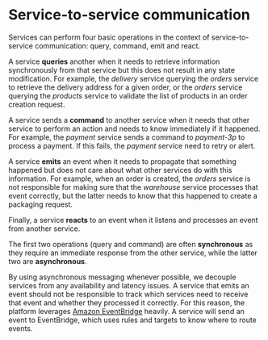 Service-to-service communication
================================

Services can perform four basic operations in the context of service-to-service communication: query, command, emit and react.

A service __queries__ another when it needs to retrieve information synchronously from that service but this does not result in any state modification. For example, the _delivery_ service querying the _orders_ service to retrieve the delivery address for a given order, or the _orders_ service querying the _products_ service to validate the list of products in an order creation request.

A service sends a __command__ to another service when it needs that other service to perform an action and needs to know immediately if it happened. For example, the _payment_ service sends a command to _payment-3p_ to process a payment. If this fails, the _payment_ service need to retry or alert.

A service __emits__ an event when it needs to propagate that something happened but does not care about what other services do with this information. For example, when an order is created, the _orders_ service is not responsible for making sure that the _warehouse_ service processes that event correctly, but the latter needs to know that this happened to create a packaging request.

Finally, a service __reacts__ to an event when it listens and processes an event from another service.

The first two operations (query and command) are often __synchronous__ as they require an immediate response from the other service, while the latter two are __asynchronous__.

By using asynchronous messaging whenever possible, we decouple services from any availability and latency issues. A service that emits an event should not be responsible to track which services need to receive that event and whether they processed it correctly. For this reason, the platform leverages [Amazon EventBridge](eventbridge.md) heavily. A service will send an event to EventBridge, which uses rules and targets to know where to route events.